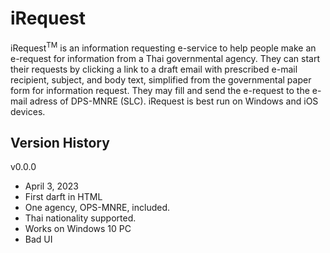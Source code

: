 # iRequest
iRequest<sup>TM</sup> is an information requesting e-service to help people make an e-request for information from a Thai governmental agency. They can start their requests by clicking a link to a draft email with prescribed e-mail recipient, subject, and body text, simplified from the governmental paper form for information request. They may fill and send the e-request to the e-mail adress of DPS-MNRE (SLC). iRequest is best run on Windows and iOS devices.

## Version History
v0.0.0 
- April 3, 2023
- First darft in HTML
- One agency, OPS-MNRE, included.
- Thai nationality supported.
- Works on Windows 10 PC
- Bad UI
